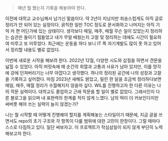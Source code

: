 
> 매년 뭘 했는지 기록을 해놓아야 한다.

이전에 대학교 교수님께서 남기신 말씀이다. 약 2년이 지났지만 죄송스럽게도 아직 글로 정리가 안 되어 있는 실정이다. 굵직한 일만 TOC 정도로 문서화하고 나머지는 아직 기억 저 편 어딘가에 있는 상태이다. 생각보다 매일, 매주, 매월 무슨 일이 있었는지 정리하는 습관은 들이기 힘들었고 내가 무얼 배웠는지 고찰 및 정리하는 데에도 시간이 필요하여 미루고 또 미루었다. 최근에는 운동을 하다 보니 IT 쪽 자기계발도 많이 못 하고 있어서 정리할 내용도 별로 없었다.

이번에 새로운 시작을 해보려 한다. 2022년 12월, 다양한 시도와 삽질을 하면서 견문을 넓힐 수 있었다. 아직 머릿속에 매 순간의 희열과 고통과 사유가 남아 있지만, 이를 망각에 강에 던져버리기는 너무 아깝다고 생각했다. 하나의 정리된 공간에 나의 성장과 고찰을 기록하고 싶어졌다. 마침 2023년 새해도 밝았고, 밀린 한 달을 조금씩 정리하다보면 매일, 매주, 매월 정리가 수월해지지 않을까 싶다. WIL를 진행하고자 한 다른 이유는 나의 작문 실력이다. 대학교도 졸업하고 근래 작문을 할 일이 별로 없었다. 그래서인지 다른 블로그을 읽으며 내 표현력의 한계를 적지 않게 느꼈다. 남의 떡이 더 커보인다지만 써버릇 해야 쓰는 실력이 늘지 않겠는가?

나는 뭘 시작할 때 어떻게 진행해야 할지를 계획해놓는 스타일이기 때문에, 지금 글을 쓰면서도 repo의 초기 구조와 각 항목이 다룰 범위에 대한 고민이 한창이다. 그럴 때마다 스스로 다짐하고 있다. 일단 써보자고. 이 프로젝트가 작심삼일이 되지 않게 부단히 노력해보고자 한다.